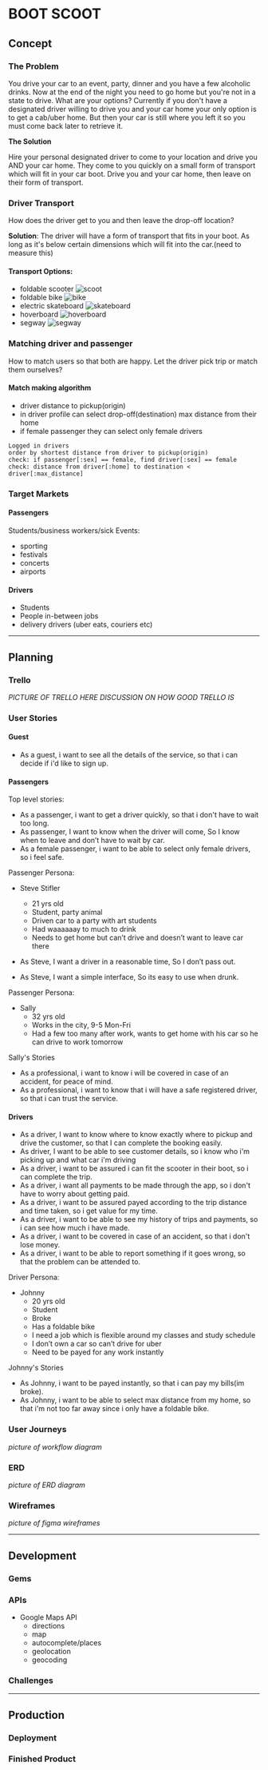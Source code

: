 # BOOT SCOOT

## Concept
### The Problem
You drive your car to an event, party, dinner and you have a few alcoholic drinks. Now at the end of the night you need to go home but you're not in a state to drive. What are your options? 
Currently if you don't have a designated driver willing to drive you and your car home your only option is to get a cab/uber home. But then your car is still where you left it so you must come back later to retrieve it.

**The Solution**

Hire your personal designated driver to come to your location and drive you AND your car home. 
They come to you quickly on a small form of transport which will fit in your car boot. Drive you and your car home, then leave on their form of transport.  

### Driver Transport
How does the driver get to you and then leave the drop-off location?

**Solution**: The driver will have a form of transport that fits in your boot. As long as it's below certain dimensions which will fit into the car.(need to measure this)

#### Transport Options:
- foldable scooter
![scoot](https://inhabitat.com/wp-content/blogs.dir/1/files/2014/11/Mini-Citysurfer-Folding-Electric-Scooter-2.jpg)
- foldable bike 
![bike](https://cdn1.psfk.com/wp-content/uploads/2017/09/burke20-suitcase.jpg)
- electric skateboard
![skateboard](https://hoverboardstore.com.au/wp-content/uploads/2017/11/1-8b51ZrIQ8cUejXrGNNG8Qg-Copy-924x784.jpeg)
- hoverboard
![hoverboard](https://i.pinimg.com/564x/4d/9a/21/4d9a2167f73cdf2244638e68c3b76b93.jpg)
- segway
![segway](http://psipunk.com/wp-content/uploads/2009/08/orbis-segway-like-compact-foldable-vehicle-04.jpg)

### Matching driver and passenger
How to match users so that both are happy. Let the driver pick trip or match them ourselves?

#### Match making algorithm
- driver distance to pickup(origin)
- in driver profile can select drop-off(destination) max distance from their home
- if female passenger they can select only female drivers

```
Logged in drivers
order by shortest distance from driver to pickup(origin)
check: if passenger[:sex] == female, find driver[:sex] == female
check: distance from driver[:home] to destination < driver[:max_distance]
```

### Target Markets
#### Passengers
Students/business workers/sick
Events: 
- sporting
- festivals
- concerts
- airports

#### Drivers
- Students
- People in-between jobs
- delivery drivers (uber eats, couriers etc)

---

## Planning
### Trello
*PICTURE OF TRELLO HERE*
*DISCUSSION ON HOW GOOD TRELLO IS*

### User Stories
#### Guest
- As a guest, i want to see all the details of the service, so that i can decide if i'd like to sign up.
#### Passengers
Top level stories:
- As a passenger, i want to get a driver quickly, so that i don't have to wait too long.
- As passenger, I want to know when the driver will come, So I know when to leave and don’t have to wait by car.
- As a female passenger, i want to be able to select only female drivers, so i feel safe.

Passenger Persona: 
- Steve Stifler
  - 21 yrs old
  - Student, party animal
  - Driven car to a party with art students
  - Had waaaaaay to much to drink
  - Needs to get home but can’t drive and doesn’t want to leave car there

- As Steve, I want a driver in a reasonable time, So I don’t pass out.
- As Steve, I want a simple interface, So its easy to use when drunk.

Passenger Persona:
- Sally
  - 32 yrs old
  - Works in the city, 9-5 Mon-Fri
  - Had a few too many after work, wants to get home with his car so he can drive to work tomorrow

Sally's Stories
- As a professional, i want to know i will be covered in case of an accident, for peace of mind.
- As a professional, i want to know that i will have a safe registered driver, so that i can trust the service.

#### Drivers
- As a driver, I want to know where to know exactly where to pickup and drive the customer, so that I can complete the booking easily.
- As driver, I want to be able to see customer details, so i know who i'm picking up and what car i'm driving
- As a driver, i want to be assured i can fit the scooter in their boot, so i can complete the trip.
- As a driver, i want all payments to be made through the app, so i don't have to worry about getting paid.
- As a driver, i want to be assured payed according to the trip distance and time taken, so i get value for my time.
- As a driver, i want to be able to see my history of trips and payments, so i can see how much i have made.
- As a driver, i want to be covered in case of an accident, so that i don't lose money.
- As a driver, i want to be able to report something if it goes wrong, so that the problem can be attended to.

Driver Persona:
- Johnny
  - 20 yrs old
  - Student
  - Broke
  - Has a foldable bike
  - I need a job which is flexible around my classes and study schedule
  - I don’t own a car so can’t drive for uber
  - Need to be payed for any work instantly

Johnny's Stories
- As Johnny, i want to be payed instantly, so that i can pay my bills(im broke).
- As Johnny, i want to be able to select max distance from my home, so that i'm not too far away since i only have a foldable bike.


### User Journeys
*picture of workflow diagram*


### ERD
*picture of ERD diagram*


### Wireframes
*picture of figma wireframes*

---

## Development

### Gems


### APIs
- Google Maps API
  - directions
  - map
  - autocomplete/places
  - geolocation
  - geocoding

### Challenges

---

## Production
### Deployment

### Finished Product